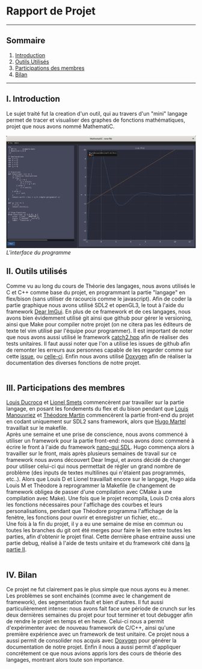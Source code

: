 # Rapport de Projet
---
## Sommaire
1. [Introduction](#i-introduction)
2. [Outils Utilisés](#ii-outils-utilisés)
3. [Participations des membres](#iii-participations)
4. [Bilan](#iv-bilan)
---
## I. Introduction
Le sujet traité fut la creation d'un outil, qui au travers d'un "mini" langage permet de tracer et visualiser des graphes de fonctions mathématiques, projet que nous avons nommé MathematiC. <br/><br/>
![the](img/TestInterface.png) *L'interface du programme*

## II. Outils utilisés
Comme vu au long du cours de Théorie des langages, nous avons utilisés le C et C++ comme base du projet, en programmant la partie "langage" en flex/bison (sans utiliser de racourcis comme le javascript). Afin de coder la partie graphique nous avons utilisé SDL2 et openGL3, le tout à l'aide du framework [Dear ImGui](https://github.com/ocornut/imgui).
En plus de ce framework et de ces langages, nous avons bien évidemment utilisé git ainsi que github pour gérer le versioning, ainsi que Make pour compiler notre projet (on ne citera pas les éditeurs de texte tel vim utilisé par l'équipe pour programmer). Il est important de noter que nous avons aussi utilisé le framework [catch2.hpp](https://github.com/catchorg/Catch2) afin de réaliser des tests unitaires. Il faut aussi noter que l'on a utilisé les issues de github afin de remonter les erreurs aux personnes capable de les regarder comme sur cette [issue](https://github.com/HugoMartel/Projet_ThL/issues/1), ou [celle-ci](https://github.com/HugoMartel/Projet_ThL/issues/2). Enfin nous avons utilisé [Doxygen](https://www.doxygen.nl/index.html) afin de réaliser la documentation des diverses fonctions de notre projet.<br/><br/>
## III. Participations des membres
[Louis Ducrocq](https://github.com/Louis-duc) et [Lionel Smets](https://github.com/LionelSts) commencèrent par travailler sur la partie langage, en posant les fondements du flex et du bison pendant que [Louis Manouvriez](https://github.com/Spac3Drunk) et [Théodore Martin](https://github.com/TT-txt) commencèrent la partie front-end du projet en codant uniquement sur SDL2 sans framework, alors que [Hugo Martel](https://github.com/HugoMartel) travaillait sur le makefile. <br/> Après une semaine et une prise de conscience, nous avons commencé à utiliser un framework pour la partie front-end: nous avons donc commené à écrire le front à l'aide du framework [nano-gui SDL](https://github.com/dalerank/nanogui-sdl). Hugo commença alors à travailler sur le front, mais après plusieurs semaines de travail sur ce framework nous avons découvert Dear Imgui, et avons décidé de changer pour utiliser celui-ci qui nous permettait de régler un grand nombre de problème (des inputs de textes multilines qui n'étaient pas programmés, etc..). Alors que Louis D et Lionel travaillait encore sur le langage, Hugo aida Louis M et Théodore à reprogrammer la Makefile (le changement de framework obligea de passer d'une compilation avec CMake à une compilation avec Make). Une fois que le projet recompila, Louis D créa alors les fonctions nécessaires pour l'affichage des courbes et leurs personalisations, pendant que Théodore programma l'affichage de la fenètre, les fonctions pour ouvrir et enregistrer un fichier, etc...<br/> Une fois à la fin du projet, il y a eu une semaine de mise en commun ou toutes les branches du git ont été merges pour faire le lien entre toutes les parties, afin d'obtenir le projet final. Cette dernière phase entraine aussi une partie debug, réalisé à l'aide de tests unitaire et du framework cité dans [la partie II](#ii-outils-utilisés).<br/><br/>
## IV. Bilan
Ce projet ne fut clairement pas le plus simple que nous ayons eu à mener. Les problèmes se sont enchainés (comme avec le changement de framework), des segmentation fault et bien d'autres. Il fut aussi particulièrement intense: nous avons fait face une période de crunch sur les deux dernières semaines du projet pour tout terminer et tout debugger afin de rendre le projet en temps et en heure. Celui-ci nous a permit d'expérimenter avec de nouveau framework de C/C++, ainsi qu'une première expérience avec un framework de test unitaire. Ce projet nous a aussi permit de consolider nos acquis avec [Doxygen](https://www.doxygen.nl/index.html) pour générer la documentation de notre projet. Enfin il nous a aussi permit d'appliquer concrétement ce que nous avions appris lors des cours de théorie des langages, montrant alors toute son importance.